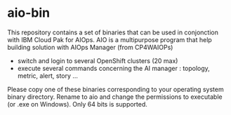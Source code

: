 # aio-bin
This repository contains a set of binaries that can be used in conjonction with IBM Cloud Pak for AIOps. 
AIO is a multipurpose program that help building solution with AIOps Manager (from CP4WAIOPs)
  - switch and login to several OpenShift clusters (20 max)
  - execute several commands concerning the AI manager : topology, metric, alert, story ...

Please copy one of these binaries corresponding to your operating system binary directory. Rename to aio and change the permissions to executable (or .exe on Windows). 
Only 64 bits is supported. 
